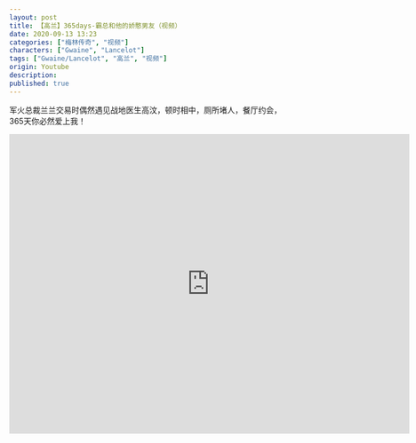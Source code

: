 ```yaml
---
layout: post
title: 【高兰】365days-霸总和他的娇憨男友（视频）
date: 2020-09-13 13:23
categories: ["梅林传奇", "视频"]
characters: ["Gwaine", "Lancelot"]
tags: ["Gwaine/Lancelot", "高兰", "视频"]
origin: Youtube
description: 
published: true
---
```


军火总裁兰兰交易时偶然遇见战地医生高汶，顿时相中，厕所堵人，餐厅约会，365天你必然爱上我！

<iframe width="720" height="540" src="https://www.youtube.com/embed/azfN2rZB4bE" frameborder="0" allow="accelerometer; autoplay; clipboard-write; encrypted-media; gyroscope; picture-in-picture" allowfullscreen></iframe>

